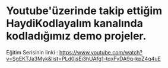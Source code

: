 # Youtube'üzerinde takip ettiğim HaydiKodlayalım kanalında kodladığımız demo projeler.
 
Eğitim Serisinin linki : 
https://www.youtube.com/watch?v=SgEKTJa3Myk&list=PLd0jsEi3hUAfg1-tqxFvDA9q-kpZ4q4uE


